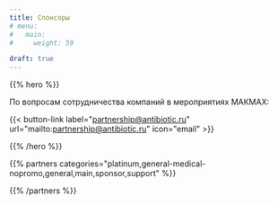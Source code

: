 ```yaml
---
title: Спонсоры
# menu:
#   main:
#     weight: 59

draft: true
---
```


{{% hero %}}

По вопросам сотрудничества компаний в мероприятиях МАКМАХ:

{{< button-link label="partnership@antibiotic.ru"
                url="mailto:partnership@antibiotic.ru"
                icon="email" >}} 


{{% /hero %}}


<!-- Parteners list -->

{{% partners categories="platinum,general-medical-nopromo,general,main,sponsor,support" %}}

{{% /partners %}}
